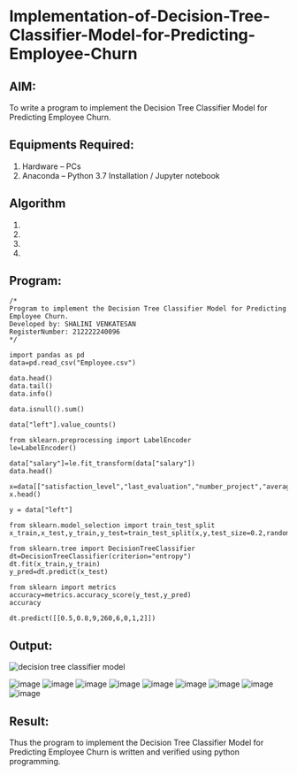 # Implementation-of-Decision-Tree-Classifier-Model-for-Predicting-Employee-Churn

## AIM:
To write a program to implement the Decision Tree Classifier Model for Predicting Employee Churn.

## Equipments Required:
1. Hardware – PCs
2. Anaconda – Python 3.7 Installation / Jupyter notebook

## Algorithm
1. 
2. 
3. 
4. 

## Program:
```
/*
Program to implement the Decision Tree Classifier Model for Predicting Employee Churn.
Developed by: SHALINI VENKATESAN
RegisterNumber: 212222240096 
*/

import pandas as pd
data=pd.read_csv("Employee.csv")

data.head()
data.tail()
data.info()

data.isnull().sum()

data["left"].value_counts()

from sklearn.preprocessing import LabelEncoder
le=LabelEncoder()

data["salary"]=le.fit_transform(data["salary"])
data.head()

x=data[["satisfaction_level","last_evaluation","number_project","average_montly_hours","time_spend_company","Work_accident","promotion_last_5years","salary"]]
x.head()

y = data["left"]

from sklearn.model_selection import train_test_split
x_train,x_test,y_train,y_test=train_test_split(x,y,test_size=0.2,random_state=100)

from sklearn.tree import DecisionTreeClassifier
dt=DecisionTreeClassifier(criterion="entropy")
dt.fit(x_train,y_train)
y_pred=dt.predict(x_test)

from sklearn import metrics
accuracy=metrics.accuracy_score(y_test,y_pred)
accuracy

dt.predict([[0.5,0.8,9,260,6,0,1,2]])
```

## Output:
![decision tree classifier model](sam.png)

![image](https://github.com/shalini-venkatesan/Implementation-of-Decision-Tree-Classifier-Model-for-Predicting-Employee-Churn/assets/118720291/f3d9e2f4-b0aa-4bca-b14d-f2dc8c1dcd29)
![image](https://github.com/shalini-venkatesan/Implementation-of-Decision-Tree-Classifier-Model-for-Predicting-Employee-Churn/assets/118720291/6ed1faf3-2437-43a8-9e35-b2015827ba1e)
![image](https://github.com/shalini-venkatesan/Implementation-of-Decision-Tree-Classifier-Model-for-Predicting-Employee-Churn/assets/118720291/286dbcbe-b826-4cff-9728-ffaedaeab91b)
![image](https://github.com/shalini-venkatesan/Implementation-of-Decision-Tree-Classifier-Model-for-Predicting-Employee-Churn/assets/118720291/8775c891-2ff3-48ed-b84f-9198b32c484d)
![image](https://github.com/shalini-venkatesan/Implementation-of-Decision-Tree-Classifier-Model-for-Predicting-Employee-Churn/assets/118720291/1cc1d071-31a7-469f-b622-acd994aed8b9)
![image](https://github.com/shalini-venkatesan/Implementation-of-Decision-Tree-Classifier-Model-for-Predicting-Employee-Churn/assets/118720291/861b17da-9196-4f78-8bb0-00d9125bdd45)
![image](https://github.com/shalini-venkatesan/Implementation-of-Decision-Tree-Classifier-Model-for-Predicting-Employee-Churn/assets/118720291/6f1092e7-8348-4731-8592-967edffd7fe9)
![image](https://github.com/shalini-venkatesan/Implementation-of-Decision-Tree-Classifier-Model-for-Predicting-Employee-Churn/assets/118720291/3bd0c818-3039-4f65-b1cf-39661e9401d9)
![image](https://github.com/shalini-venkatesan/Implementation-of-Decision-Tree-Classifier-Model-for-Predicting-Employee-Churn/assets/118720291/a957aec6-0ac6-4192-a25e-70627604096a)



## Result:
Thus the program to implement the  Decision Tree Classifier Model for Predicting Employee Churn is written and verified using python programming.
